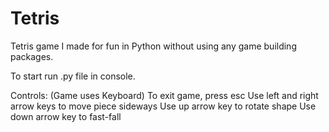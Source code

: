 # Tetris
Tetris game I made for fun in Python without using any game building packages. 

To start run .py file in console.


Controls:
(Game uses Keyboard)
To exit game, press esc
Use left and right arrow keys to move piece sideways
Use up arrow key to rotate shape
Use down arrow key to fast-fall
